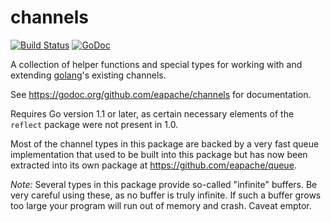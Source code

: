 channels
========

[![Build Status](https://travis-ci.org/eapache/channels.svg?branch=master)](https://travis-ci.org/eapache/channels)
[![GoDoc](https://godoc.org/github.com/eapache/channels?status.png)](https://godoc.org/github.com/eapache/channels)

A collection of helper functions and special types for working with and
extending [golang](https://golang.org/)'s existing channels.

See https://godoc.org/github.com/eapache/channels for documentation.

Requires Go version 1.1 or later, as certain necessary elements of the `reflect`
package were not present in 1.0.

Most of the channel types in this package are backed by a very fast queue
implementation that used to be built into this package but has now been
extracted into its own package at https://github.com/eapache/queue.

*Note:* Several types in this package provide so-called "infinite" buffers. Be
very careful using these, as no buffer is truly infinite. If such a buffer
grows too large your program will run out of memory and crash. Caveat emptor.
